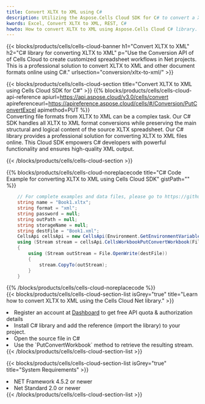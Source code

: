 ```yaml
---
title: Convert XLTX to XML using C# 
description: Utilizing the Aspose.Cells Cloud SDK for C# to convert a XLTX format file to a XML format file. 
kwords: Excel, Convert XLTX to XML, REST, C#
howto: How to convert XLTX to XML using Aspose.Cells Cloud C# library.
---
```



{{< blocks/products/cells/cells-cloud-banner h1="Convert XLTX to XML" h2="C# library for converting XLTX to XML" p="Use the Conversion API of of Cells Cloud to create customized spreadsheet workflows in Net projects. This is a professional solution to convert XLTX to XML and other document formats online using C#." urlsection="conversion/xltx-to-xml/" >}}

{{< blocks/products/cells/cells-cloud-section  title="Convert XLTX to XML using Cells Cloud SDK for C#" >}}
{{% blocks/products/cells/cells-cloud-api-reference  apiurl=https://api.aspose.cloud/v3.0/cells/convert  apireferenceurl=https://apireference.aspose.cloud/cells/#/Conversion/PutConvertExcel  apimethod=PUT %}}
<br/>
Converting file formats from XLTX to XML can be a complex task. Our C# SDK handles all XLTX to XML format conversions while preserving the main structural and logical content of the source XLTX spreadsheet. Our C# library provides a professional solution for converting XLTX to XML files online. This Cloud SDK empowers C# developers with powerful functionality and ensures high-quality XML output.

{{< /blocks/products/cells/cells-cloud-section >}}

{{% blocks/products/cells/cells-cloud-noreplacecode title="C# Code Example for converting XLTX to XML using Cells Cloud SDK" gistPath="" %}}
 
```cs
    // For complete examples and data files, please go to https://github.com/aspose-cells-cloud/aspose-cells-cloud-dotnet/
    string name = "Book1.xltx";
    string format = "xml";
    string password = null;
    string outPath = null;
    string storageName = null;
    string destFile = "Book1.xml";
    CellsApi cellsApi = new CellsApi(Environment.GetEnvironmentVariable("ProductClientId"), Environment.GetEnvironmentVariable("ProductClientSecret"));
    using (Stream stream = cellsApi.CellsWorkbookPutConvertWorkbook(File.OpenRead(name), format, password, outPath, storageName))
    {
        using (Stream outStream = File.OpenWrite(destFile))
        {
            stream.CopyTo(outStream);
        }
    }
```
 
{{% /blocks/products/cells/cells-cloud-noreplacecode  %}}
<br/>
{{< blocks/products/cells/cells-cloud-section-list isGrey="true"  title="Learn how to convert XLTX to XML using the Cells Cloud Net library." >}}
<li>Register an account at <a href="https://dashboard.aspose.cloud/">Dashboard</a> to get free API quota & authorization details</li>
<li>Install C# library and add the reference (import the library) to your project.</li>
<li>Open the source file in C#</li>
<li>Use the `PutConvertWorkbook` method to retrieve the resulting stream.</li>
{{< /blocks/products/cells/cells-cloud-section-list >}}

{{< blocks/products/cells/cells-cloud-section-list isGrey="true"  title="System Requirements" >}}
<li>NET Framework 4.5.2 or newer</li>
<li>Net Standard 2.0 or newer</li>
{{< /blocks/products/cells/cells-cloud-section-list >}}
